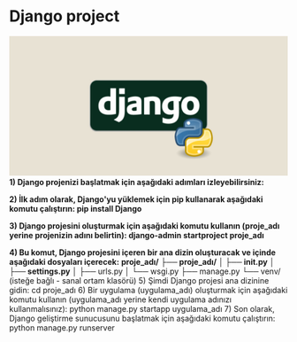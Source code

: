 # Django project
![App Screenshot](https://github.com/firengizz099/Django_project/blob/main/django1.jpg?raw=true)
**1) Django projenizi başlatmak için aşağıdaki adımları izleyebilirsiniz:**

**2) İlk adım olarak, Django'yu yüklemek için pip kullanarak aşağıdaki komutu çalıştırın:
pip install Django**

**3) Django projesini oluşturmak için aşağıdaki komutu kullanın (proje_adı yerine projenizin adını belirtin):
django-admin startproject proje_adı**

**4) Bu komut, Django projesini içeren bir ana dizin oluşturacak ve içinde aşağıdaki dosyaları içerecek:**
**proje_adı/**
**├── proje_adı/**
**│   ├── __init__.py**
**│   ├── settings.py**
│   ├── urls.py
│   └── wsgi.py
├── manage.py
└── venv/ (isteğe bağlı - sanal ortam klasörü)
5) Şimdi Django projesi ana dizinine gidin:
cd proje_adı
6) Bir uygulama (uygulama_adı) oluşturmak için aşağıdaki komutu kullanın (uygulama_adı yerine kendi uygulama adınızı kullanmalısınız):
python manage.py startapp uygulama_adı
7) Son olarak, Django geliştirme sunucusunu başlatmak için aşağıdaki komutu çalıştırın:
python manage.py runserver

